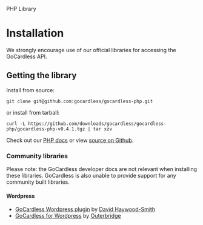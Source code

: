 <h0>PHP Library</h0>

# Installation

We strongly encourage use of our official libraries for accessing the GoCardless API.

## Getting the library

Install from source:

	git clone git@github.com:gocardless/gocardless-php.git

or install from tarball:

	curl -L https://github.com/downloads/gocardless/gocardless-php/gocardless-php-v0.4.1.tgz | tar xzv

Check out our [PHP docs](/php) or view [source on Github](https://github.com/gocardless/gocardless-php).


### Community libraries

Please note: the GoCardless developer docs are not relevant when installing these libraries. GoCardless is also unable to provide support for any community built libraries.

#### Wordpress
* [GoCardless Wordpress plugin](https://github.com/DHS/wp-gocardless) by [David Haywood-Smith](https://twitter.com/DHS)
* [GoCardless for Wordpress](http://codecanyon.net/item/gocardless-for-wordpress-plugin/3207246?ref=outerbridge) by [Outerbridge](http://outerbridge.co.uk/2013/03/gocardless-wordpress-plugin/)
